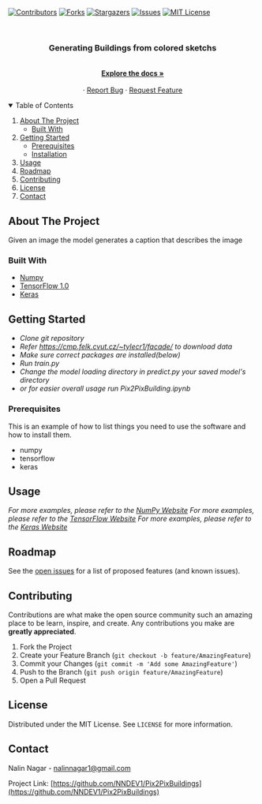 [![Contributors][contributors-shield]][contributors-url]
[![Forks][forks-shield]][forks-url]
[![Stargazers][stars-shield]][stars-url]
[![Issues][issues-shield]][issues-url]
[![MIT License][license-shield]][license-url]




<!-- PROJECT LOGO -->
<br />
<p align="center">
  <a href="https://github.com/NNDEV1/Pix2PixBuildings">
  </a>

  <h3 align="center">Generating Buildings from colored sketchs</h3>

  <p align="center">
    <br />
    <a href="https://github.com/NNDEV1/Pix2PixBuildings"><strong>Explore the docs »</strong></a>
    <br />
    <br />
    ·
    <a href="https://github.com/NNDEV1/Pix2PixBuildings/issues">Report Bug</a>
    ·
    <a href="https://github.com/NNDEV1/Pix2PixBuildings/issues">Request Feature</a>
  </p>
</p>



<!-- TABLE OF CONTENTS -->
<details open="open">
  <summary>Table of Contents</summary>
  <ol>
    <li>
      <a href="#about-the-project">About The Project</a>
      <ul>
        <li><a href="#built-with">Built With</a></li>
      </ul>
    </li>
    <li>
      <a href="#getting-started">Getting Started</a>
      <ul>
        <li><a href="#prerequisites">Prerequisites</a></li>
        <li><a href="#installation">Installation</a></li>
      </ul>
    </li>
    <li><a href="#usage">Usage</a></li>
    <li><a href="#roadmap">Roadmap</a></li>
    <li><a href="#contributing">Contributing</a></li>
    <li><a href="#license">License</a></li>
    <li><a href="#contact">Contact</a></li>
  </ol>
</details>



<!-- ABOUT THE PROJECT -->
## About The Project

Given an image the model generates a caption that describes the image

### Built With

* [Numpy](https://numpy.org)
* [TensorFlow 1.0](https://tensorflow.org)
* [Keras](https://keras.io)



<!-- GETTING STARTED -->
## Getting Started

* *Clone git repository*
* *Refer https://cmp.felk.cvut.cz/~tylecr1/facade/ to download data*
* *Make sure correct packages are installed(below)*
* *Run train.py*
* *Change the model loading directory in predict.py your saved model's directory*
* *or for easier overall usage run Pix2PixBuilding.ipynb*

### Prerequisites

This is an example of how to list things you need to use the software and how to install them.
* numpy
* tensorflow
* keras


<!-- USAGE EXAMPLES -->
## Usage

_For more examples, please refer to the [NumPy Website](https://numpy.org)_
_For more examples, please refer to the [TensorFlow Website](https://tensorflow.org)_
_For more examples, please refer to the [Keras Website](https://keras.io)_



<!-- ROADMAP -->
## Roadmap

See the [open issues](https://github.com/NNDEV1/Pix2PixBuildings/issues) for a list of proposed features (and known issues).



<!-- CONTRIBUTING -->
## Contributing

Contributions are what make the open source community such an amazing place to be learn, inspire, and create. Any contributions you make are **greatly appreciated**.

1. Fork the Project
2. Create your Feature Branch (`git checkout -b feature/AmazingFeature`)
3. Commit your Changes (`git commit -m 'Add some AmazingFeature'`)
4. Push to the Branch (`git push origin feature/AmazingFeature`)
5. Open a Pull Request



<!-- LICENSE -->
## License

Distributed under the MIT License. See `LICENSE` for more information.



<!-- CONTACT -->
## Contact

Nalin Nagar - nalinnagar1@gmail.com

Project Link: [https://github.com/NNDEV1/Pix2PixBuildings](https://github.com/NNDEV1/Pix2PixBuildings)



<!-- MARKDOWN LINKS & IMAGES -->
<!-- https://www.markdownguide.org/basic-syntax/#reference-style-links -->
[contributors-shield]: https://img.shields.io/github/contributors/NNDEV1/Pix2PixBuildings.svg?style=for-the-badge
[contributors-url]: https://github.com/NNDEV1/Pix2PixBuildings/graphs/contributors
[forks-shield]: https://img.shields.io/github/forks/NNDEV1/Pix2PixBuildings.svg?style=for-the-badge
[forks-url]: https://github.com/NNDEV1/Pix2PixBuildings/network/members
[stars-shield]: https://img.shields.io/github/stars/NNDEV1/Pix2PixBuildings.svg?style=for-the-badge
[stars-url]: https://github.com/NNDEV1/Pix2PixBuildings/stargazers
[issues-shield]: https://img.shields.io/github/issues/NNDEV1/Pix2PixBuildings.svg?style=for-the-badge
[issues-url]: https://github.com/NNDEV1/Pix2PixBuildings/issues
[license-shield]: https://img.shields.io/github/license/NNDEV1/Pix2PixBuildings.svg?style=for-the-badge
[license-url]: https://github.com/NNDEV1/Pix2PixBuildings/blob/master/LICENSE.txt
